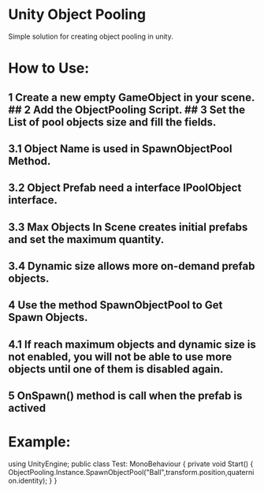# Unity Object Pooling

Simple solution for creating object pooling in unity.

# How to Use:

## 1 Create a new empty GameObject in your scene.                                                                                                  ## 2 Add the ObjectPooling Script.                                                                                                                                                ## 3 Set the List of pool objects size and fill the fields.
##   3.1 Object Name is used in SpawnObjectPool Method.
##   3.2 Object Prefab need a interface IPoolObject interface.
##   3.3 Max Objects In Scene creates initial prefabs and set the maximum quantity.
##   3.4 Dynamic size allows more on-demand prefab objects.
##  4 Use the method SpawnObjectPool to Get Spawn Objects.
##   4.1 If reach maximum objects and dynamic size is not enabled, you will not be able to use more objects until one of them is disabled again.
##  5 OnSpawn() method is call when the prefab is actived

# Example:

﻿using UnityEngine;
public class Test: MonoBehaviour
{
  private void Start()
  {
    ObjectPooling.Instance.SpawnObjectPool("Ball",transform.position,quaternion.identity);
  }
}
